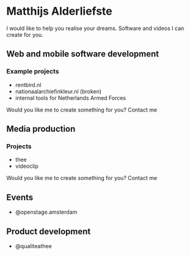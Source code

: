 # Matthijs Alderliefste
I would like to help you realise your dreams. Software and videos I can create for you.

## Web and mobile software development
### Example projects
- rentbird.nl
- nationaalarchiefinkleur.nl (broken)
- internal tools for Netherlands Armed Forces

Would you like me to create something for you? Contact me

## Media production
### Projects
- thee
- videoclip

Would you like me to create something for you? Contact me

## Events
- @openstage.amsterdam

## Product development
- @qualiteathee
